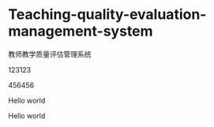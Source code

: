 # Teaching-quality-evaluation-management-system
教师教学质量评估管理系统



123123

456456

Hello world

Hello world